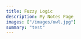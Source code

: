 ```yaml
---
title: Fuzzy Logic
description: My Notes Page
images: ["/images/owl.jpg"]
summary: "test"
---
```



